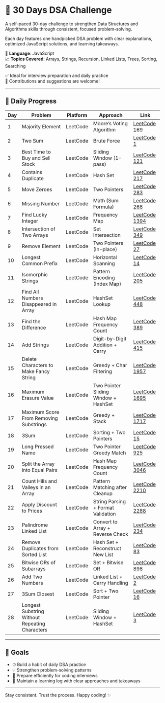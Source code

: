 # 🚀 30 Days DSA Challenge

A self-paced 30-day challenge to strengthen Data Structures and Algorithms skills through consistent, focused problem-solving.

Each day features one handpicked DSA problem with clear explanations, optimized JavaScript solutions, and learning takeaways.

📌 **Language**: JavaScript  
📈 **Topics Covered**: Arrays, Strings, Recursion, Linked Lists, Trees, Sorting, Searching

✅ Ideal for interview preparation and daily practice  
🌟 Contributions and suggestions are welcome!

---

## 📅 Daily Progress

| Day | Problem                                        | Platform | Approach                             | Link                                                                                       |
| --- | ---------------------------------------------- | -------- | ------------------------------------ | ------------------------------------------------------------------------------------------ |
| 1   | Majority Element                               | LeetCode | Moore’s Voting Algorithm             | [LeetCode 169](https://leetcode.com/problems/majority-element/)                            |
| 2   | Two Sum                                        | LeetCode | Brute Force                          | [LeetCode 1](https://leetcode.com/problems/two-sum/)                                       |
| 3   | Best Time to Buy and Sell Stock                | LeetCode | Sliding Window (1-pass)              | [LeetCode 121](https://leetcode.com/problems/best-time-to-buy-and-sell-stock/)             |
| 4   | Contains Duplicate                             | LeetCode | Hash Set                             | [LeetCode 217](https://leetcode.com/problems/contains-duplicate/)                          |
| 5   | Move Zeroes                                    | LeetCode | Two Pointers                         | [LeetCode 283](https://leetcode.com/problems/move-zeroes/)                                 |
| 6   | Missing Number                                 | LeetCode | Math (Sum Formula)                   | [LeetCode 268](https://leetcode.com/problems/missing-number/)                              |
| 7   | Find Lucky Integer                             | LeetCode | Frequency Map                        | [LeetCode 1394](https://leetcode.com/problems/find-lucky-integer-in-an-array/)             |
| 8   | Intersection of Two Arrays                     | LeetCode | Set Intersection                     | [LeetCode 349](https://leetcode.com/problems/intersection-of-two-arrays/)                  |
| 9   | Remove Element                                 | LeetCode | Two Pointers (In-place)              | [LeetCode 27](https://leetcode.com/problems/remove-element/)                               |
| 10  | Longest Common Prefix                          | LeetCode | Horizontal Scanning                  | [LeetCode 14](https://leetcode.com/problems/longest-common-prefix/)                        |
| 11  | Isomorphic Strings                             | LeetCode | Pattern Encoding (Index Map)         | [LeetCode 205](https://leetcode.com/problems/isomorphic-strings/)                          |
| 12  | Find All Numbers Disappeared in Array          | LeetCode | HashSet Lookup                       | [LeetCode 448](https://leetcode.com/problems/find-all-numbers-disappeared-in-an-array/)    |
| 13  | Find the Difference                            | LeetCode | Hash Map Frequency Count             | [LeetCode 389](https://leetcode.com/problems/find-the-difference/)                         |
| 14  | Add Strings                                    | LeetCode | Digit-by-Digit Addition + Carry      | [LeetCode 415](https://leetcode.com/problems/add-strings/)                                 |
| 15  | Delete Characters to Make Fancy String         | LeetCode | Greedy + Char Filtering              | [LeetCode 1957](https://leetcode.com/problems/delete-characters-to-make-fancy-string/)     |
| 16  | Maximum Erasure Value                          | LeetCode | Two Pointer Sliding Window + HashSet | [LeetCode 1695](https://leetcode.com/problems/maximum-erasure-value/)                      |
| 17  | Maximum Score From Removing Substrings         | LeetCode | Greedy + Stack                       | [LeetCode 1717](https://leetcode.com/problems/maximum-score-from-removing-substrings/)     |
| 18  | 3Sum                                           | LeetCode | Sorting + Two Pointers               | [LeetCode 15](https://leetcode.com/problems/3sum/)                                         |
| 19  | Long Pressed Name                              | LeetCode | Two Pointer Greedy Match             | [LeetCode 925](https://leetcode.com/problems/long-pressed-name/)                           |
| 20  | Split the Array into Equal Pairs               | LeetCode | Hash Map Frequency Count             | [LeetCode 3046](https://leetcode.com/problems/split-the-array-into-equal-pairs/)           |
| 21  | Count Hills and Valleys in an Array            | LeetCode | Pattern Matching after Cleanup       | [LeetCode 2210](https://leetcode.com/problems/count-hills-and-valleys-in-an-array/)        |
| 22  | Apply Discount to Prices                       | LeetCode | String Parsing + Format Validation   | [LeetCode 2288](https://leetcode.com/problems/apply-discount-to-prices/)                   |
| 23  | Palindrome Linked List                         | LeetCode | Convert to Array + Reverse Check     | [LeetCode 234](https://leetcode.com/problems/palindrome-linked-list/)                      |
| 24  | Remove Duplicates from Sorted List             | LeetCode | Hash Set + Reconstruct New List      | [LeetCode 83](https://leetcode.com/problems/remove-duplicates-from-sorted-list/)           |
| 25  | Bitwise ORs of Subarrays                       | LeetCode | Set + Bitwise OR                     | [LeetCode 898](https://leetcode.com/problems/bitwise-ors-of-subarrays)                     |
| 26  | Add Two Numbers                                | LeetCode | Linked List + Carry Handling         | [LeetCode 2](https://leetcode.com/problems/add-two-numbers)                                |
| 27  | 3Sum Closest                                   | LeetCode | Sort + Two Pointer                   | [LeetCode 16](https://leetcode.com/problems/3sum-closest)                                  |
| 28  | Longest Substring Without Repeating Characters | LeetCode | Sliding Window + HashSet             | [LeetCode 3](https://leetcode.com/problems/longest-substring-without-repeating-characters) |

---

## 🎯 Goals

- ⏱ Build a habit of daily DSA practice
- 💡 Strengthen problem-solving patterns
- 🧠 Prepare efficiently for coding interviews
- 📘 Maintain a learning log with clear approaches and takeaways

---

Stay consistent. Trust the process. Happy coding! ✨
